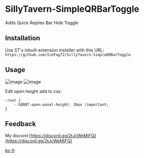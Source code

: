 # SillyTavern-SimpleQRBarToggle


Adds Quick Replies Bar Hide Toggle 
## Installation

Use ST's inbuilt extension installer with this URL:  
`https://github.com/IceFog72/SillyTavern-SimpleQRBarToggle`

## Usage
![image](https://github.com/user-attachments/assets/6411f977-221d-469f-99ec-841ad2c5fdb0)
![image](https://github.com/user-attachments/assets/de82cba8-95cf-4c32-8cb8-564fccc58cb4)


Edit open height add to css:
```
:root {
    --SQRBT-open-panel-height: 36px !important;
}
```
## Feedback

My discord [https://discord.gg/2tJcWeMjFQ](https://discord.gg/2tJcWeMjFQ)

[ko-fi](https://ko-fi.com/icefog72)
